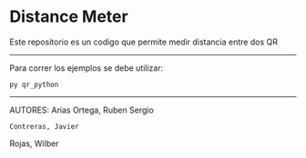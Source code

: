 # Distance Meter

Este repositorio es un codigo que permite medir distancia entre dos QR

---
Para correr los ejemplos se debe utilizar:
```
py qr_python
```
---
AUTORES:
Arias Ortega, Ruben Sergio
```
Contreras, Javier
```
Rojas, Wilber
